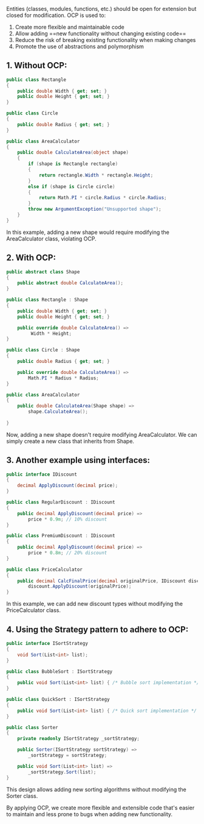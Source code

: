 Entities (classes, modules, functions, etc.) should be open for extension but closed for modification.
OCP is used to:
1. Create more flexible and maintainable code
2. Allow adding ==new functionality without changing existing code==
3. Reduce the risk of breaking existing functionality when making changes
4. Promote the use of abstractions and polymorphism
## 1. Without OCP:
```csharp
public class Rectangle
{
    public double Width { get; set; }
    public double Height { get; set; }
}

public class Circle
{
    public double Radius { get; set; }
}

public class AreaCalculator
{
    public double CalculateArea(object shape)
    {
        if (shape is Rectangle rectangle)
        {
            return rectangle.Width * rectangle.Height;
        }
        else if (shape is Circle circle)
        {
            return Math.PI * circle.Radius * circle.Radius;
        }
        throw new ArgumentException("Unsupported shape");
    }
}
```

In this example, adding a new shape would require modifying the AreaCalculator class, violating OCP.
## 2. With OCP:
```csharp
public abstract class Shape
{
    public abstract double CalculateArea();
}

public class Rectangle : Shape
{
    public double Width { get; set; }
    public double Height { get; set; }

    public override double CalculateArea() =>
         Width * Height;
}

public class Circle : Shape
{
    public double Radius { get; set; }

    public override double CalculateArea() =>
        Math.PI * Radius * Radius;
}

public class AreaCalculator
{
    public double CalculateArea(Shape shape) =>
		shape.CalculateArea();
    
}
```

Now, adding a new shape doesn't require modifying AreaCalculator. We can simply create a new class that inherits from Shape.
## 3. Another example using interfaces:
```csharp
public interface IDiscount
{
    decimal ApplyDiscount(decimal price);
}

public class RegularDiscount : IDiscount
{
    public decimal ApplyDiscount(decimal price) =>
        price * 0.9m; // 10% discount
}

public class PremiumDiscount : IDiscount
{
    public decimal ApplyDiscount(decimal price) =>
        price * 0.8m; // 20% discount
}

public class PriceCalculator
{
    public decimal CalcFinalPrice(decimal originalPrice, IDiscount discount) =>
        discount.ApplyDiscount(originalPrice);
}
```

In this example, we can add new discount types without modifying the PriceCalculator class.
## 4. Using the Strategy pattern to adhere to OCP:
```csharp
public interface ISortStrategy
{
    void Sort(List<int> list);
}

public class BubbleSort : ISortStrategy
{
    public void Sort(List<int> list) { /* Bubble sort implementation */ }
}

public class QuickSort : ISortStrategy
{
    public void Sort(List<int> list) { /* Quick sort implementation */ }
}

public class Sorter
{
    private readonly ISortStrategy _sortStrategy;

    public Sorter(ISortStrategy sortStrategy) =>
        _sortStrategy = sortStrategy;

    public void Sort(List<int> list) =>
        _sortStrategy.Sort(list);
}
```

This design allows adding new sorting algorithms without modifying the Sorter class.

By applying OCP, we create more flexible and extensible code that's easier to maintain and less prone to bugs when adding new functionality.